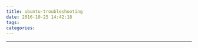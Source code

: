 ```yaml
---
title: ubuntu-troubleshooting
date: 2016-10-25 14:42:18
tags:
categories:
---
```


---

<!--more-->
